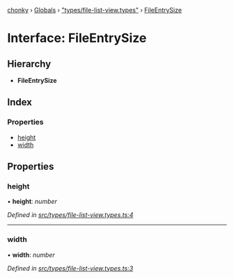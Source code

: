 [chonky](../README.md) › [Globals](../globals.md) › ["types/file-list-view.types"](../modules/_types_file_list_view_types_.md) › [FileEntrySize](_types_file_list_view_types_.fileentrysize.md)

# Interface: FileEntrySize

## Hierarchy

* **FileEntrySize**

## Index

### Properties

* [height](_types_file_list_view_types_.fileentrysize.md#height)
* [width](_types_file_list_view_types_.fileentrysize.md#width)

## Properties

###  height

• **height**: *number*

*Defined in [src/types/file-list-view.types.ts:4](https://github.com/TimboKZ/Chonky/blob/01ce777/src/types/file-list-view.types.ts#L4)*

___

###  width

• **width**: *number*

*Defined in [src/types/file-list-view.types.ts:3](https://github.com/TimboKZ/Chonky/blob/01ce777/src/types/file-list-view.types.ts#L3)*
